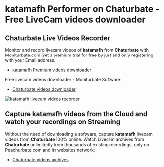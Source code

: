 # katamafh Performer on Chaturbate - Free LiveCam videos downloader

## Chaturbate Live Videos Recorder

Monitor and record livecam videos of **katamafh** from **Chaturbate** with Moniturbate.com
Get a premium trial for free by just and only registering with your Email address:
* [katamafh Premium videos downloader](https://moniturbate.com/request-demo-licence-key.html)

Free livecam videos downloader - Moniturbate Software:
* [Chaturbate videos downloader](https://moniturbate.com/moniturbate-download-software.html)

![katamafh livecam videos recorder](https://peachurnet.com/templates/moniturbate-software.png)


## Capture katamafh videos from the Cloud and watch your recordings on Streaming

Without the need of downloading a software, capture **katamafh** livecam videos from **Chaturbate** 100% online.
Watch Livecam archives from **Chaturbate** unlimitedly from thousands of existing recordings, only on Peachurbate.com and its websites network:
* [Chaturbate videos archives](https://peachurnet.com/)